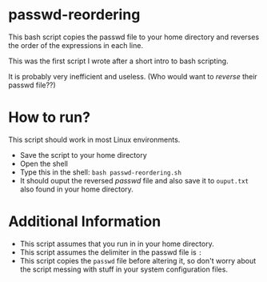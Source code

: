 # passwd-reordering
This bash script copies the passwd file to your home directory and reverses the order of the expressions in each line.

This was the first script I wrote after a short intro to bash scripting.

It is probably very inefficient and useless. (Who would want to *reverse* their passwd file??) 

# How to run?
This script should work in most Linux environments.
- Save the script to your home directory
- Open the shell
- Type this in the shell: `bash passwd-reordering.sh `
- It should ouput the reversed *passwd* file and also save it to `ouput.txt` also found in your home directory.

# Additional Information
- This script assumes that you run in in your home directory.
- This script assumes the delimiter in the passwd file is `:`
- This script copies the `passwd` file before altering it, so don't worry about the script messing with stuff in your system configuration files.


